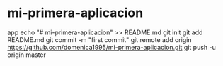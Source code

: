 # mi-primera-aplicacion
app 
echo "# mi-primera-aplicacion" >> README.md
git init
git add README.md
git commit -m "first commit"
git remote add origin https://github.com/domenica1995/mi-primera-aplicacion.git
git push -u origin master
